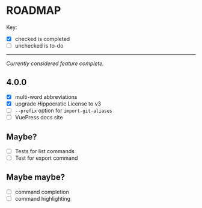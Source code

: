 # ROADMAP

Key:

- [x] checked is completed
- [ ] unchecked is to-do

---

_Currently considered feature complete._

## 4.0.0

- [x] multi-word abbreviations
- [x] upgrade Hippocratic License to v3
- [ ] `--prefix` option for `import-git-aliases`
- [ ] VuePress docs site

## Maybe?

- [ ] Tests for list commands
- [ ] Test for export command

## Maybe maybe?

- [ ] command completion
- [ ] command highlighting
